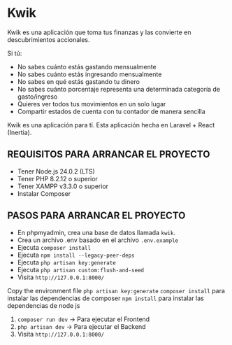 # Kwik

Kwik es una aplicación que toma tus finanzas y las convierte en descubrimientos accionales.

Si tú:

- No sabes cuánto estás gastando mensualmente
- No sabes cuánto estás ingresando mensualmente
- No sabes en qué estás gastando tu dinero
- No sabes cuánto porcentaje representa una determinada categoría de gasto/ingreso
- Quieres ver todos tus movimientos en un solo lugar
- Compartir estados de cuenta con tu contador de manera sencilla

Kwik es una aplicación para tí.
Esta aplicación hecha en Laravel + React (Inertia).

## REQUISITOS PARA ARRANCAR EL PROYECTO

- Tener Node.js 24.0.2 (LTS)
- Tener PHP 8.2.12 o superior
- Tener XAMPP v3.3.0 o superior
- Instalar Composer

## PASOS PARA ARRANCAR EL PROYECTO

- En phpmyadmin, crea una base de datos llamada `kwik`.
- Crea un archivo .env basado en el archivo `.env.example`
- Ejecuta `composer install`
- Ejecuta `npm install --legacy-peer-deps`
- Ejecuta `php artisan key:generate`
- Ejecuta `php artisan custom:flush-and-seed`
- Visita `http://127.0.0.1:8000/`

Copy the environment file
`php artisan key:generate`
`composer install` para instalar las dependencias de composer
`npm install` para instalar las dependencias de node js

1. `composer run dev` -> Para ejecutar el Frontend
2. `php artisan dev` -> Para ejecutar el Backend
3. Visita `http://127.0.0.1:8000/`
